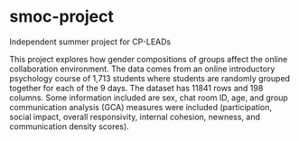 # smoc-project
 Independent summer project for CP-LEADs

This project explores how gender compositions of groups affect the online collaboration environment. The data comes from an online introductory psychology course of 1,713 students where students are randomly grouped together for each of the 9 days. The dataset has 11841 rows and 198 columns. Some information included are sex, chat room ID, age, and group communication analysis (GCA) measures were included (participation, social impact, overall responsivity, internal cohesion, newness, and communication density scores).